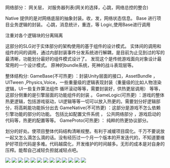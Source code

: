 

网络部分：
网关层， 对服务器列表(网关的选择，心跳，网络总控的整合)

Native 提供的是对网络底层的抽象封装。收，发，网络状态信息。
Base 进行项目业务逻辑的封装。 心跳，消息统计，重连，等
Logic,使用Base进行调用

注重对各个逻辑块的分离隔离

这部分的SLG对于实体部分的架构使用的基于组件的设计模式。 实体间的调用和组件的间的调用，通过内部封装事件分发系统进行解耦，是目前为止见到过的写的最清晰，功能划分最好的组件模式设计了。 发现这个是传统游戏面向对象设计最常用的一个设计模式。 原神的bundle系统，死神的战斗表现层等。

整体结构分:
GameBase(不可热更) ：封装Unity层面的接口，AssetBundle ， UITween ,Physics,Voice，一些重量级的逻辑表现封装（重量级的比如人物渲染逻辑，UI一些复炸算法组件 循环滚动等等，需要封装好，供热更层调用） 等等， 这部分侧重的是引擎层面的功能组件的封装 。
GameLogic(可热更)  ：游戏的整体热更逻辑，包括游戏驱动，UI逻辑等等一切可以放入热更的。需要划分好逻辑部分，将高耗能功能拆分出去
GameNative(不可热更) ：这部分是游戏不怎么依赖引擎功能的部分的功能。 包括比如配置文件系统 ， 公共网络部分 ，游戏启动的代码等，热更的配置等等。
GameProto(可热更) ： 纯粹的热更协议部分。

划分的好处。使项目整体代码结构清晰规整。有利于减缓项目腐化。千万不要说放一起又怎么滴怎么滴的话。没有经历过一个月一个版本的开发迭代的，不知道要维护好项目代码是多难。代码越腐化，开发维护的时间越多。无形的成本是对自身的压榨。能帮自己减轻负担就减轻点吧。

![](Media/Game_1.jpg)
![](Media/Game_2.jpg)
![](Media/Game_3.jpg)
![](Media/Game_4.jpg)
![](Media/Game_5.jpg)
![](Media/Game_6.jpg)
![](Media/Game_7.jpg)
![](Media/Game_8.jpg)
![](Media/Game_9.jpg)
![](Media/Game_10.jpg)
![](Media/Game_11.jpg)
![](Media/GameBase.jpg)
![](Media/GameNative.jpg)
